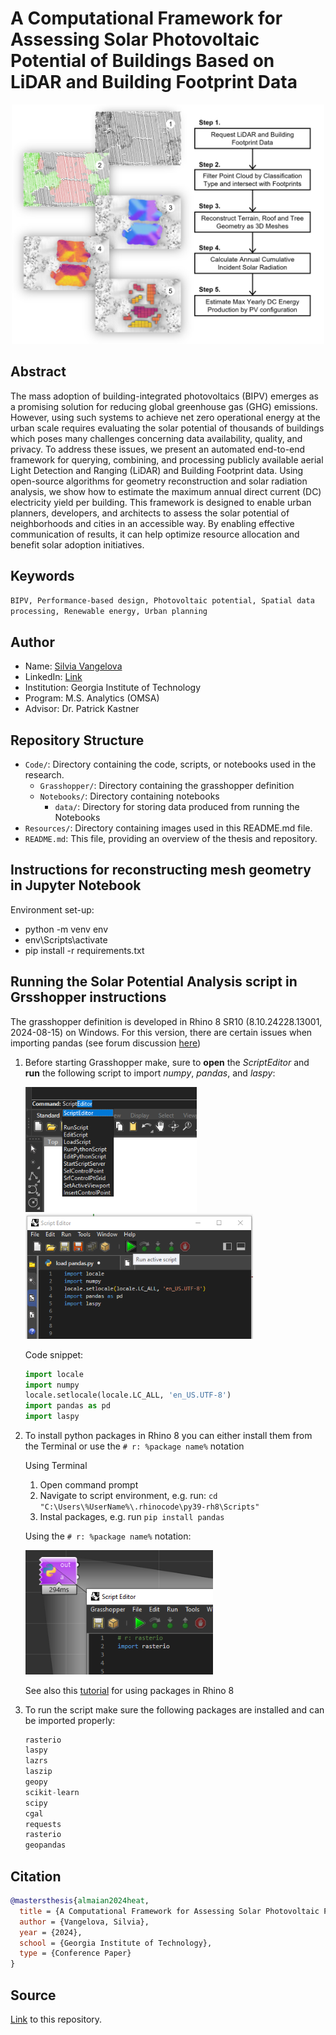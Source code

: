 # A Computational Framework for Assessing Solar Photovoltaic Potential of Buildings Based on LiDAR and Building Footprint Data

<p align="center"><img src="https://github.com/SustainableUrbanSystemsLab/Assessing-Solar-Potential-of-Buildings-Using-LiDAR-and-Footprint-Data/blob/main/Resources/methods%20overview.jpg" width="500px"></p>


## Abstract

The mass adoption of building-integrated photovoltaics (BIPV) emerges as a promising solution for reducing global greenhouse gas (GHG) emissions. However, using such systems to achieve net zero operational energy at the urban scale requires evaluating the solar potential of thousands of buildings which poses many challenges concerning data availability, quality, and privacy. To address these issues, we present an automated end-to-end framework for querying, combining, and processing publicly available aerial Light Detection and Ranging (LiDAR) and Building Footprint data. Using open-source algorithms for geometry reconstruction and solar radiation analysis, we show how to estimate the maximum annual direct current (DC) electricity yield per building. This framework is designed to enable urban planners, developers, and architects to assess the solar potential of neighborhoods and cities in an accessible way. By enabling effective communication of results, it can help optimize resource allocation and benefit solar adoption initiatives.

## Keywords

`BIPV, Performance-based design, Photovoltaic potential, Spatial data processing, Renewable energy, Urban planning`

## Author

- Name: [Silvia Vangelova](mailto:vangelova@ibi.baug.ethz.ch)
- LinkedIn: [Link](https://www.linkedin.com/in/silvia-vangelova-5ba9a4163/)
- Institution: Georgia Institute of Technology
- Program: M.S. Analytics (OMSA)
- Advisor: Dr. Patrick Kastner

## Repository Structure

- `Code/`: Directory containing the code, scripts, or notebooks used in the research.
  - `Grasshopper/`: Directory containing the grasshopper definition
  - `Notebooks/`: Directory containing notebooks
    - `data/`: Directory for storing data produced from running the Notebooks
- `Resources/`: Directory containing images used in this README.md file.
- `README.md`: This file, providing an overview of the thesis and repository.

## Instructions for reconstructing mesh geometry in Jupyter Notebook 

Environment set-up:
  - python -m venv env  
  - env\Scripts\activate
  - pip install -r requirements.txt

## Running the Solar Potential Analysis script in Grsshopper instructions

The grasshopper definition is developed in Rhino 8 SR10 (8.10.24228.13001, 2024-08-15) on Windows. For this version, there are certain issues when importing pandas (see forum discussion [here](https://discourse.mcneel.com/t/rhino-8-i-cant-import-pandas-in-rhinos-scripteditor/168547/32))

1. Before starting Grasshopper make, sure to **open** the *ScriptEditor* and **run** the following script to import *numpy*, *pandas*, and *laspy*:
   
    <img src="https://github.com/SustainableUrbanSystemsLab/Assessing-Solar-Potential-of-Buildings-Using-LiDAR-and-Footprint-Data/blob/main/Resources/select script editor.PNG" height="200px">

    <img src="https://github.com/SustainableUrbanSystemsLab/Assessing-Solar-Potential-of-Buildings-Using-LiDAR-and-Footprint-Data/blob/main/Resources/run script in editor.PNG" height="200px">

    Code snippet:

    ```python
    import locale
    import numpy
    locale.setlocale(locale.LC_ALL, 'en_US.UTF-8')
    import pandas as pd
    import laspy
    ```

3. To install python packages in Rhino 8 you can either install them from the Terminal or use the ```# r: %package name%``` notation
   
   Using Terminal
      1. Open command prompt
      2. Navigate to script environment, e.g. run: ```cd "C:\Users\%UserName%\.rhinocode\py39-rh8\Scripts"```
      3. Instal packages, e.g. run ```pip install pandas```
   
   Using the ```# r: %package name%``` notation:
            
   <img src="https://github.com/SustainableUrbanSystemsLab/Assessing-Solar-Potential-of-Buildings-Using-LiDAR-and-Footprint-Data/blob/main/Resources/install and import package Rhino 8.PNG" width="300px">
       


    See also this [tutorial](https://developer.rhino3d.com/guides/scripting/scripting-command/#using-packages) for using packages in Rhino 8

5. To run the script make sure the following packages are installed and can be imported properly:
    ```python
    rasterio
    laspy
    lazrs
    laszip
    geopy
    scikit-learn
    scipy
    cgal
    requests
    rasterio
    geopandas
   ```


## Citation

```bibtex
@mastersthesis{almaian2024heat,
  title = {A Computational Framework for Assessing Solar Photovoltaic Potential of Buildings Based on LiDAR and Building Footprint Data},
  author = {Vangelova, Silvia},
  year = {2024},
  school = {Georgia Institute of Technology},
  type = {Conference Paper}
}
```

## Source

[Link](https://github.com/SustainableUrbanSystemsLab/Assessing-Solar-Potential-of-Buildings-Using-LiDAR-and-Footprint-Data) to this repository.

